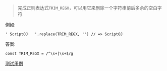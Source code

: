 > 完成正则表达式`TRIM_REGX`，可以用它来删除一个字符串前后多余的空白字符

例如:

```
' ScriptOJ   '.replace(TRIM_REGX, '') // => ScriptOJ
```

答案:

```
const TRIM_REGX = /^\s+|\s+$/g
```

[测试用例](./index.test.html)